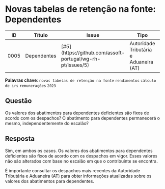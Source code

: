 # Novas tabelas de retenção na fonte: Dependentes

<table><thead><tr><th>ID</th><th>Título</th><th data-type="content-ref">Issue</th><th>Tipo</th><th>Criado</th><th>Modificado</th></tr></thead><tbody><tr><td>0005</td><td>Dependentes</td><td>[#5](https://github.com/assoft-portugal/wg-rh-pt/issues/5)</td><td>Autoridade Tributária e Aduaneira (AT)</td><td>2023-04-05</td><td>2023-04-18</td></tr></tbody></table>

**Palavras chave**: `novas tabelas de retenção na fonte` `rendimentos` `cálculo de irs` `remunerações` `2023`

## Questão

Os valores dos abatimentos para dependentes deficientes são fixos de acordo com os despachos? O abatimento para dependentes permanecerá o mesmo, independentemente do escalão?

## Resposta

Sim, em ambos os casos. Os valores dos abatimentos para dependentes deficientes são fixos de acordo com os despachos em vigor. Esses valores não são alterados com base no escalão em que o contribuinte se encontra.

É importante consultar os despachos mais recentes da Autoridade Tributária e Aduaneira (AT) para obter informações atualizadas sobre os valores dos abatimentos para dependentes.
